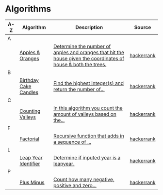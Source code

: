 <!-- #### [Compare Triplets](#): -->
<!-- #### [Diagonal Difference](#): -->
<!-- #### [Merge Sort](#): -->
<!-- #### [Simple Array Sum](#): -->
<!-- #### [Very Big Sum](#): -->

<!-- D | | | | -->

<!-- E | | | | -->


<!-- G | | | | -->

<!-- H | | | | -->

<!-- I | | | | -->

<!-- J | | | | -->

<!-- K | | | | -->


<!-- N | | | | -->

<!-- M | | | | -->

<!-- O | | | | -->


<!-- Q | | | | -->

<!-- R | | | | -->

<!-- S | | | | -->

<!-- T | | | | -->

<!-- U | | | | -->

<!-- V | | | | -->

<!-- W | | | | -->

<!-- X | | | | -->

<!-- Y | | | | -->

<!-- Z | | | | -->

# Algorithms
A-Z| Algorithm | Description | Source
--- | --- | --- | ---
A | | | |                                                          
 &nbsp; | [Apples & Oranges](https://github.com/DariusRain/algorithm-practice/blob/master/apples-oranges.js) | [ Determine the number of apples and oranges that hit the house given the coordinates of house & both the trees.](https://github.com/DariusRain/algorithm-practice/pull/3#issue-437635420) |[hackerrank](https://www.hackerrank.com/challenges/apple-orange/problem)
B | | | |
 &nbsp; | [Birthday Cake Candles](https://github.com/DariusRain/algorithm-practice/blob/master/birthday-cake-candles.js) | [Find the highest integer(s) and return the number of...](https://github.com/DariusRain/algorithm-practice/pull/14) |[hackerrank](https://www.hackerrank.com/challenges/birthday-cake-candles/problem)
C | | | |
 &nbsp; | [Counting Valleys](https://github.com/DariusRain/algorithm-practice/blob/master/counting-valleys.js) | [In this algorithm you count the amount  of valleys based on the...](https://github.com/DariusRain/algorithm-practice/pull/4#issuecomment-653253421) | [hackerrank](https://www.hackerrank.com/challenges/counting-valleys/problem)
F | | | |
&nbsp; | [Factorial](https://github.com/DariusRain/algorithm-practice/blob/master/counting-valleys.js) | [Recursive function that adds in a sequence of ...](https://github.com/DariusRain/algorithm-practice/pull/3#issuecomment-653257819) | [hackerrank](https://www.hackerrank.com/challenges/counting-valleys/problem)
L | | | |
&nbsp; | [Leap Year Identifier](https://github.com/DariusRain/algorithm-practice/blob/master/dr-leapyear.js) | [Determine if inputed year is a leapyear. ](https://github.com/DariusRain/algorithm-practice/pull/4#issuecomment-653253421) | [hackerrank](https://www.hackerrank.com/challenges/leapyear/problem)
P | | | |
&nbsp; | [Plus Minus](https://github.com/DariusRain/algorithm-practice/blob/master/plus-minus.js) | [Count how many negative, positive and zero...](https://github.com/DariusRain/Algorithms/pull/10#issue-442170607) | [hackerrank](https://www.hackerrank.com/challenges/plus-minus/problem)




